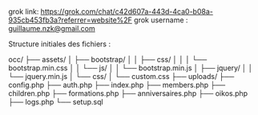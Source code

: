 grok link: https://grok.com/chat/c42d607a-443d-4ca0-b08a-935cb453fb3a?referrer=website%2F
grok username : guillaume.nzk@gmail.com

Structure initiales  des fichiers : 

occ/
├── assets/
│   ├── bootstrap/
│   │   ├── css/
│   │   │   └── bootstrap.min.css
│   │   └── js/
│   │       └── bootstrap.min.js
│   ├── jquery/
│   │   └── jquery.min.js
│   └── css/
│       └── custom.css
├── uploads/
├── config.php
├── auth.php
├── index.php
├── members.php
├── children.php
├── formations.php
├── anniversaires.php
├── oikos.php
├── logs.php
└── setup.sql